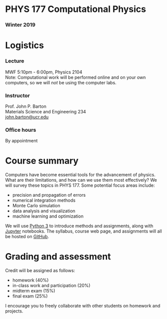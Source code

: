 # PHYS 177 Computational Physics
### Winter 2019


# Logistics

### Lecture
MWF 5:10pm - 6:00pm, Physics 2104  
Note: Computational work will be performed online and on your own computers, so we will *not* be using the computer labs.  

### Instructor
Prof. John P. Barton  
Materials Science and Engineering 234  
john.barton@ucr.edu  

### Office hours
By appointment


# Course summary
Computers have become essential tools for the advancement of physics. What are their limitations, and how can we use them most effectively? We will survey these topics in PHYS 177. Some potential focus areas include:
- precision and propagation of errors  
- numerical integration methods  
- Monte Carlo simulation  
- data analysis and visualization  
- machine learning and optimization  


We will use [Python 3](https://www.python.org/download/releases/3.0/) to introduce methods and assignments, along with [Jupyter](https://jupyter.org/) notebooks. The syllabus, course web page, and assignments will all be hosted on [GitHub](https://github.com/).


# Grading and assessment
Credit will be assigned as follows:
- homework (40%)  
- in-class work and participation (20%)
- midterm exam (15%)  
- final exam (25%)  

I encourage you to freely collaborate with other students on homework and projects.
